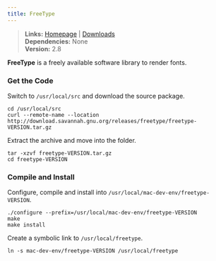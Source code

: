 ```yaml
---
title: FreeType
---
```


> **Links:** [Homepage](http://www.freetype.org/) | [Downloads](http://www.freetype.org/download.html)  
> **Dependencies:** None  
> **Version:** <span id="version">2.8</span>

**FreeType** is a freely available software library to render fonts.


### Get the Code

Switch to `/usr/local/src` and download the source package.

	cd /usr/local/src
	curl --remote-name --location http://download.savannah.gnu.org/releases/freetype/freetype-VERSION.tar.gz

Extract the archive and move into the folder.

	tar -xzvf freetype-VERSION.tar.gz
	cd freetype-VERSION


### Compile and Install

Configure, compile and install into `/usr/local/mac-dev-env/freetype-VERSION`.

	./configure --prefix=/usr/local/mac-dev-env/freetype-VERSION
	make
	make install

Create a symbolic link to `/usr/local/freetype`.

	ln -s mac-dev-env/freetype-VERSION /usr/local/freetype
